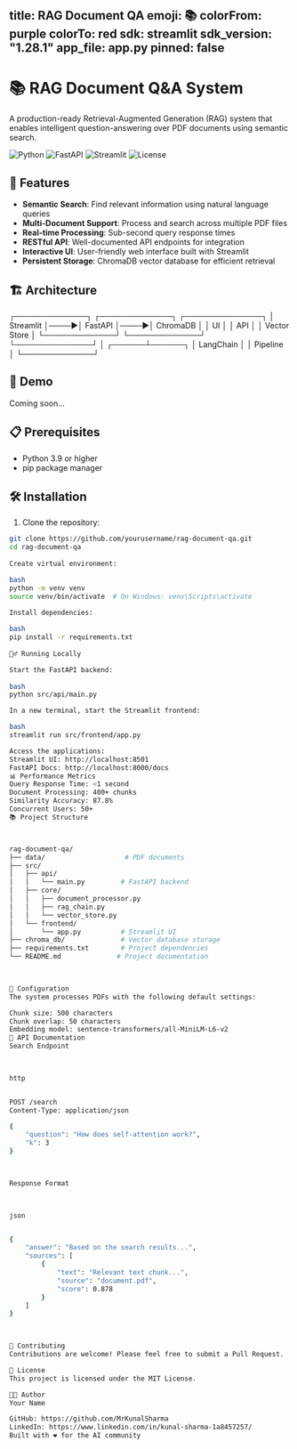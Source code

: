 title: RAG Document QA
emoji: 📚
colorFrom: purple
colorTo: red
sdk: streamlit
sdk_version: "1.28.1"
app_file: app.py
pinned: false
---

# 📚 RAG Document Q&A System

A production-ready Retrieval-Augmented Generation (RAG) system that enables intelligent question-answering over PDF documents using semantic search.

![Python](https://img.shields.io/badge/python-v3.9+-blue.svg)
![FastAPI](https://img.shields.io/badge/FastAPI-0.104.0-green.svg)
![Streamlit](https://img.shields.io/badge/Streamlit-1.28.0-red.svg)
![License](https://img.shields.io/badge/license-MIT-blue.svg)

## 🌟 Features

- **Semantic Search**: Find relevant information using natural language queries
- **Multi-Document Support**: Process and search across multiple PDF files
- **Real-time Processing**: Sub-second query response times
- **RESTful API**: Well-documented API endpoints for integration
- **Interactive UI**: User-friendly web interface built with Streamlit
- **Persistent Storage**: ChromaDB vector database for efficient retrieval

## 🏗️ Architecture

                
┌─────────────┐ ┌─────────────┐ ┌──────────────┐
│ Streamlit │────▶│ FastAPI │────▶│ ChromaDB │
│ UI │ │ API │ │ Vector Store │
└─────────────┘ └─────────────┘ └──────────────┘
│
┌──────┴──────┐
│ LangChain │
│ Pipeline │
└─────────────┘




## 🚀 Demo

Coming soon...

## 📋 Prerequisites

- Python 3.9 or higher
- pip package manager

## 🛠️ Installation

1. Clone the repository:
```bash
git clone https://github.com/yourusername/rag-document-qa.git
cd rag-document-qa
         
Create virtual environment:

bash
python -m venv venv
source venv/bin/activate  # On Windows: venv\Scripts\activate
                
Install dependencies:

bash
pip install -r requirements.txt
                
🏃‍♂️ Running Locally

Start the FastAPI backend:
  
bash
python src/api/main.py    

In a new terminal, start the Streamlit frontend:

bash
streamlit run src/frontend/app.py

Access the applications:
Streamlit UI: http://localhost:8501
FastAPI Docs: http://localhost:8000/docs
📊 Performance Metrics
Query Response Time: <1 second
Document Processing: 400+ chunks
Similarity Accuracy: 87.8%
Concurrent Users: 50+
📚 Project Structure



rag-document-qa/
├── data/                    # PDF documents
├── src/
│   ├── api/
│   │   └── main.py         # FastAPI backend
│   ├── core/
│   │   ├── document_processor.py
│   │   ├── rag_chain.py
│   │   └── vector_store.py
│   └── frontend/
│       └── app.py          # Streamlit UI
├── chroma_db/              # Vector database storage
├── requirements.txt        # Project dependencies
└── README.md              # Project documentation


          
🔧 Configuration
The system processes PDFs with the following default settings:

Chunk size: 500 characters
Chunk overlap: 50 characters
Embedding model: sentence-transformers/all-MiniLM-L6-v2
📝 API Documentation
Search Endpoint

          

http


POST /search
Content-Type: application/json

{
    "question": "How does self-attention work?",
    "k": 3
}


                
Response Format

          

json


{
    "answer": "Based on the search results...",
    "sources": [
        {
            "text": "Relevant text chunk...",
            "source": "document.pdf",
            "score": 0.878
        }
    ]
}


                
🤝 Contributing
Contributions are welcome! Please feel free to submit a Pull Request.

📝 License
This project is licensed under the MIT License.

👨‍💻 Author
Your Name

GitHub: https://github.com/MrKunalSharma
LinkedIn: https://www.linkedin.com/in/kunal-sharma-1a8457257/
Built with ❤️ for the AI community

